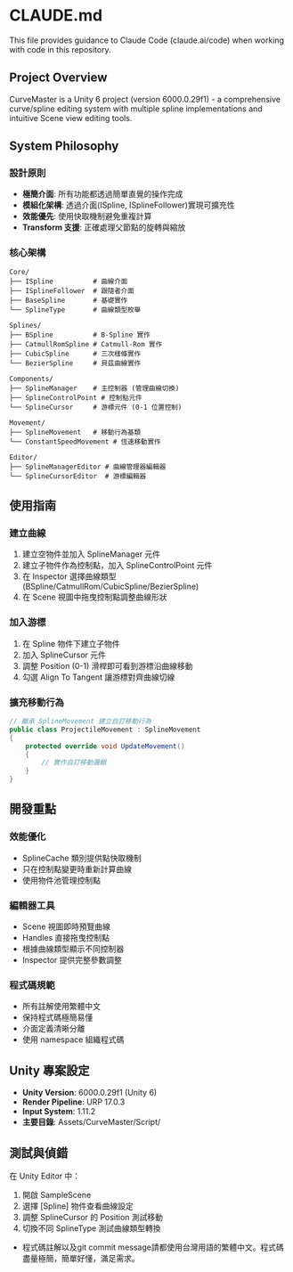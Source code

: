 # CLAUDE.md

This file provides guidance to Claude Code (claude.ai/code) when working with code in this repository.

## Project Overview

CurveMaster is a Unity 6 project (version 6000.0.29f1) - a comprehensive curve/spline editing system with multiple spline implementations and intuitive Scene view editing tools.

## System Philosophy

### 設計原則
- **極簡介面**: 所有功能都透過簡單直覺的操作完成
- **模組化架構**: 透過介面(ISpline, ISplineFollower)實現可擴充性
- **效能優先**: 使用快取機制避免重複計算
- **Transform 支援**: 正確處理父節點的旋轉與縮放

### 核心架構
```
Core/
├── ISpline          # 曲線介面
├── ISplineFollower  # 跟隨者介面
├── BaseSpline       # 基礎實作
└── SplineType       # 曲線類型枚舉

Splines/
├── BSpline          # B-Spline 實作
├── CatmullRomSpline # Catmull-Rom 實作
├── CubicSpline      # 三次樣條實作
└── BezierSpline     # 貝茲曲線實作

Components/
├── SplineManager    # 主控制器 (管理曲線切換)
├── SplineControlPoint # 控制點元件
└── SplineCursor     # 游標元件 (0-1 位置控制)

Movement/
├── SplineMovement   # 移動行為基類
└── ConstantSpeedMovement # 恆速移動實作

Editor/
├── SplineManagerEditor # 曲線管理器編輯器
└── SplineCursorEditor  # 游標編輯器
```

## 使用指南

### 建立曲線
1. 建立空物件並加入 SplineManager 元件
2. 建立子物件作為控制點，加入 SplineControlPoint 元件
3. 在 Inspector 選擇曲線類型 (BSpline/CatmullRom/CubicSpline/BezierSpline)
4. 在 Scene 視圖中拖曳控制點調整曲線形狀

### 加入游標
1. 在 Spline 物件下建立子物件
2. 加入 SplineCursor 元件
3. 調整 Position (0-1) 滑桿即可看到游標沿曲線移動
4. 勾選 Align To Tangent 讓游標對齊曲線切線

### 擴充移動行為
```csharp
// 繼承 SplineMovement 建立自訂移動行為
public class ProjectileMovement : SplineMovement
{
    protected override void UpdateMovement()
    {
        // 實作自訂移動邏輯
    }
}
```

## 開發重點

### 效能優化
- SplineCache 類別提供點快取機制
- 只在控制點變更時重新計算曲線
- 使用物件池管理控制點

### 編輯器工具
- Scene 視圖即時預覽曲線
- Handles 直接拖曳控制點
- 根據曲線類型顯示不同控制器
- Inspector 提供完整參數調整

### 程式碼規範
- 所有註解使用繁體中文
- 保持程式碼極簡易懂
- 介面定義清晰分離
- 使用 namespace 組織程式碼

## Unity 專案設定

- **Unity Version**: 6000.0.29f1 (Unity 6)
- **Render Pipeline**: URP 17.0.3
- **Input System**: 1.11.2
- **主要目錄**: Assets/CurveMaster/Script/

## 測試與偵錯

在 Unity Editor 中：
1. 開啟 SampleScene
2. 選擇 [Spline] 物件查看曲線設定
3. 調整 SplineCursor 的 Position 測試移動
4. 切換不同 SplineType 測試曲線類型轉換
- 程式碼註解以及git commit message請都使用台灣用語的繁體中文。程式碼盡量極簡，簡單好懂，滿足需求。
